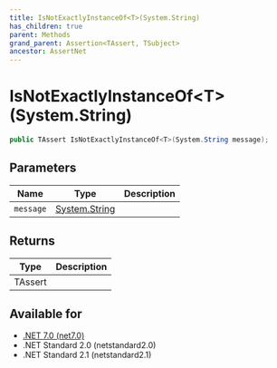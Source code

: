 ```yaml
---
title: IsNotExactlyInstanceOf<T>(System.String)
has_children: true
parent: Methods
grand_parent: Assertion<TAssert, TSubject>
ancestor: AssertNet
---
```

# IsNotExactlyInstanceOf&lt;T&gt;(System.String)

```csharp
public TAssert IsNotExactlyInstanceOf<T>(System.String message);
```

## Parameters
|Name|Type|Description|
|-|-|-|
|`message`|[System.String](https://learn.microsoft.com/en-us/dotnet/api/system.string)||

## Returns
|Type|Description|
|-|-|
|TAssert||

## Available for
- [.NET 7.0 (net7.0)](https://versionsof.net/core/7.0/)
- .NET Standard 2.0 (netstandard2.0)
- .NET Standard 2.1 (netstandard2.1)
